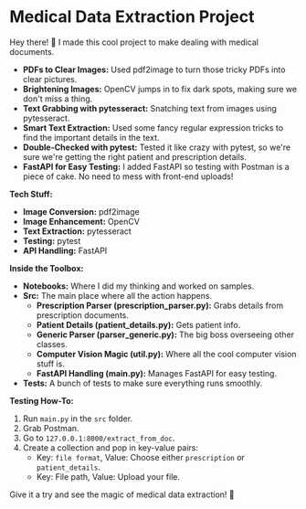 # Medical Data Extraction Project

Hey there! 👋 I made this cool project to make dealing with medical documents.

- **PDFs to Clear Images:** Used pdf2image to turn those tricky PDFs into clear pictures.
- **Brightening Images:** OpenCV jumps in to fix dark spots, making sure we don't miss a thing.
- **Text Grabbing with pytesseract:** Snatching text from images using pytesseract.
- **Smart Text Extraction:** Used some fancy regular expression tricks to find the important details in the text.
- **Double-Checked with pytest:** Tested it like crazy with pytest, so we're sure we're getting the right patient and prescription details.
- **FastAPI for Easy Testing:** I added FastAPI so testing with Postman is a piece of cake. No need to mess with front-end uploads!

**Tech Stuff:**
- **Image Conversion:** pdf2image
- **Image Enhancement:** OpenCV
- **Text Extraction:** pytesseract
- **Testing:** pytest
- **API Handling:** FastAPI

**Inside the Toolbox:**
- **Notebooks:** Where I did my thinking and worked on samples.
- **Src:** The main place where all the action happens.
  - **Prescription Parser (prescription_parser.py):** Grabs details from prescription documents.
  - **Patient Details (patient_details.py):** Gets patient info.
  - **Generic Parser (parser_generic.py):** The big boss overseeing other classes.
  - **Computer Vision Magic (util.py):** Where all the cool computer vision stuff is.
  - **FastAPI Handling (main.py):** Manages FastAPI for easy testing.
- **Tests:** A bunch of tests to make sure everything runs smoothly.

**Testing How-To:**
1. Run `main.py` in the `src` folder.
2. Grab Postman.
3. Go to `127.0.0.1:8000/extract_from_doc`.
4. Create a collection and pop in key-value pairs:
   - Key: `file format`, Value: Choose either `prescription` or `patient_details`.
   - Key: File path, Value: Upload your file.

Give it a try and see the magic of medical data extraction! 🚀
